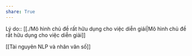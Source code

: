 ```yaml
---
share: True
---
```

Lý do:: [[./Mô hình chủ đề  rất hữu dụng cho việc diễn giải|Mô hình chủ đề  rất hữu dụng cho việc diễn giải]]

[[Tài nguyên NLP và nhân văn số]]
